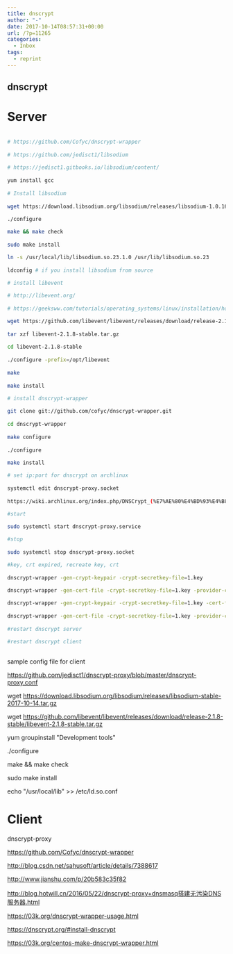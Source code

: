 ```yaml
---
title: dnscrypt
author: "-"
date: 2017-10-14T08:57:31+00:00
url: /?p=11265
categories:
  - Inbox
tags:
  - reprint
---
```

## dnscrypt
# Server

```bash
  
# https://github.com/Cofyc/dnscrypt-wrapper
  
# https://github.com/jedisct1/libsodium
  
# https://jedisct1.gitbooks.io/libsodium/content/
  
yum install gcc
  
# Install libsodium
  
wget https://download.libsodium.org/libsodium/releases/libsodium-1.0.16.tar.gz

./configure
  
make && make check
  
sudo make install

ln -s /usr/local/lib/libsodium.so.23.1.0 /usr/lib/libsodium.so.23
  
ldconfig # if you install libsodium from source

# install libevent
  
# http://libevent.org/
  
# https://geeksww.com/tutorials/operating_systems/linux/installation/how_to_install_libevent_on_debianubuntucentos_linux.php

wget https://github.com/libevent/libevent/releases/download/release-2.1.8-stable/libevent-2.1.8-stable.tar.gz
  
tar xzf libevent-2.1.8-stable.tar.gz
  
cd libevent-2.1.8-stable
  
./configure -prefix=/opt/libevent
  
make
  
make install

# install dnscrypt-wrapper
  
git clone git://github.com/cofyc/dnscrypt-wrapper.git
  
cd dnscrypt-wrapper
  
make configure
  
./configure
  
make install

# set ip:port for dnscrypt on archlinux
  
systemctl edit dnscrypt-proxy.socket
  
https://wiki.archlinux.org/index.php/DNSCrypt_(%E7%AE%80%E4%BD%93%E4%B8%AD%E6%96%87)

#start
  
sudo systemctl start dnscrypt-proxy.service

#stop
  
sudo systemctl stop dnscrypt-proxy.socket

#key, crt expired, recreate key, crt
  
dnscrypt-wrapper -gen-crypt-keypair -crypt-secretkey-file=1.key
  
dnscrypt-wrapper -gen-cert-file -crypt-secretkey-file=1.key -provider-cert-file=1.cert -provider-publickey-file=public.key -provider-secretkey-file=secret.key

dnscrypt-wrapper -gen-crypt-keypair -crypt-secretkey-file=1.key -cert-file-expire-days=365
  
dnscrypt-wrapper -gen-cert-file -crypt-secretkey-file=1.key -provider-cert-file=1.cert -provider-publickey-file=public.key -provider-secretkey-file=secret.key -cert-file-expire-days=365
  
#restart dnscrypt server
  
#restart dnscrypt client
  
```

sample config file for client
  
https://github.com/jedisct1/dnscrypt-proxy/blob/master/dnscrypt-proxy.conf

wget https://download.libsodium.org/libsodium/releases/libsodium-stable-2017-10-14.tar.gz
  
wget https://github.com/libevent/libevent/releases/download/release-2.1.8-stable/libevent-2.1.8-stable.tar.gz

yum groupinstall "Development tools"

./configure
  
make && make check
  
sudo make install

echo "/usr/local/lib" >> /etc/ld.so.conf

# Client

dnscrypt-proxy

https://github.com/Cofyc/dnscrypt-wrapper
  
http://blog.csdn.net/sahusoft/article/details/7388617

http://www.jianshu.com/p/20b583c35f82
  
http://blog.hotwill.cn/2016/05/22/dnscrypt-proxy+dnsmasq搭建无污染DNS服务器.html
  
https://03k.org/dnscrypt-wrapper-usage.html
  
https://dnscrypt.org/#install-dnscrypt
  
https://03k.org/centos-make-dnscrypt-wrapper.html